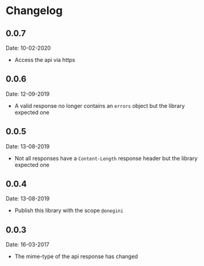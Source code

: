 # Changelog

## 0.0.7

Date: 10-02-2020

* Access the api via https

## 0.0.6

Date: 12-09-2019

* A valid response no longer contains an `errors` object but the library expected one

## 0.0.5

Date: 13-08-2019

* Not all responses have a `Content-Length` response header but the library expected one

## 0.0.4

Date: 13-08-2019

* Publish this library with the scope `@onegini`

## 0.0.3

Date: 16-03-2017

* The mime-type of the api response has changed